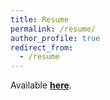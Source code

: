 ```yaml
---
title: Resume
permalink: /resume/
author_profile: true
redirect_from:
  - /resume
---
```


Available <b>[here](../files/resume-imai.pdf)</b>.

